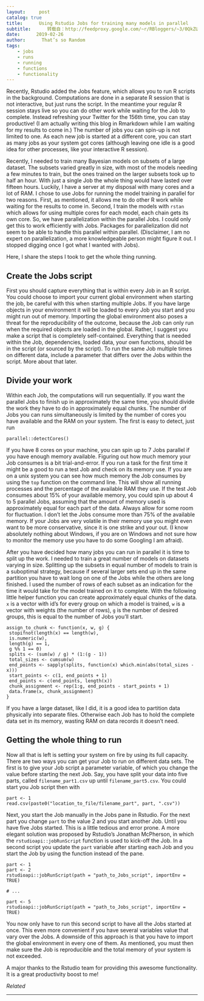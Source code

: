 ```yaml
---
layout:     post
catalog: true
title:      Using Rstudio Jobs for training many models in parallel
subtitle:      转载自：http://feedproxy.google.com/~r/RBloggers/~3/0QkZU3lA87c/
date:      2019-02-26
author:      That’s so Random
tags:
    - jobs
    - runs
    - running
    - functions
    - functionality
---
```






Recently, Rstudio added the Jobs feature, which allows you to run R scripts in the background. Computations are done in a separate R session that is not interactive, but just runs the script. In the meantime your regular R session stays live so you can do other work while waiting for the Job to complete. Instead refreshing your Twitter for the 156th time, you can stay productive! (I am actually writing this blog in Rmarkdown while I am waiting for my results to come in.) The number of jobs you can spin-up is not limited to one. As each new job is started at a different core, you can start as many jobs as your system got cores (although leaving one idle is a good idea for other processes, like your interactive R session).

Recently, I needed to train many Bayesian models on subsets of a large dataset. The subsets varied greatly in size, with most of the models needing a few minutes to train, but the ones trained on the larger subsets took up to half an hour. With just a single Job the whole thing would have lasted over fifteen hours. Luckily, I have a server at my disposal with many cores and a lot of RAM. I chose to use Jobs for running the model training in parallel for two reasons. First, as mentioned, it allows me to do other R work while waiting for the results to come in. Second, I train the models with `rstan` which allows for using multiple cores for each model, each chain gets its own core. So, we have parallelization within the parallel Jobs. I could only get this to work efficiently with Jobs. Packages for parallelization did not seem to be able to handle this parallel within parallel. (Disclaimer, I am no expert on parallelization, a more knowledgeable person might figure it out. I stopped digging once I got what I wanted with Jobs).

Here, I share the steps I took to get the whole thing running.

## Create the Jobs script

First you should capture everything that is within every Job in an R script. You could choose to import your current global environment when starting the job, be careful with this when starting multiple Jobs. If you have large objects in your environment it will be loaded to every Job you start and you might run out of memory. Importing the global environment also poses a threat for the reproducibility of the outcome, because the Job can only run when the required objects are loaded in the global. Rather, I suggest you make a script that is completely self-contained. Everything that is needed within the Job, dependencies, loaded data, your own functions, should be in the script (or sourced by the script). To run the same Job multiple times on different data, include a parameter that differs over the Jobs within the script. More about that later.

## Divide your work

Within each Job, the computations will run sequentially. If you want the parallel Jobs to finish up in approximately the same time, you should divide the work they have to do in approximately equal chunks. The number of Jobs you can runs simultaneously is limited by the number of cores you have available and the RAM on your system. The first is easy to detect, just run

```
parallel::detectCores()

```

If you have 8 cores on your machine, you can spin up to 7 Jobs parallel if you have enough memory available. Figuring out how much memory your Job consumes is a bit trial-and-error. If you run a task for the first time it might be a good to run a test Job and check on its memory use. If you are on a unix system you can see how much memory the Job consumes by using the `top` function on the command line. This will show all running processes and the percentage of the available RAM they use. If the test Job consumes about 15% of your available memory, you could spin up about 4 to 5 parallel Jobs, assuming that the amount of memory used is approximately equal for each part of the data. Always allow for some room for fluctuation. I don’t let the Jobs consume more than 75% of the available memory. If your Jobs are very volatile in their memory use you might even want to be more conservative, since it is one strike and your out. (I know absolutely nothing about Windows, if you are on Windows and not sure how to monitor the memory use you have to do some Googling I am afraid).

After you have decided how many jobs you can run in parallel it is time to split up the work. I needed to train a great number of models on datasets varying in size. Splitting up the subsets in equal number of models to train is a suboptimal strategy, because if several larger sets end up in the same partition you have to wait long on one of the Jobs while the others are long finished. I used the number of rows of each subset as an indication for the time it would take for the model trained on it to complete. With the following little helper function you can create approximately equal chunks of the data. `x` is a vector with id’s for every group on which a model is trained, `w` is a vector with weights (the number of rows), `g` is the number of desired groups, this is equal to the number of Jobs you’ll start.

```
assign_to_chunk <- function(x, w, g) {
 stopifnot(length(x) == length(w),
 is.numeric(w),
 length(g) == 1,
 g %% 1 == 0)
 splits <- (sum(w) / g) * (1:(g - 1))
 total_sizes <- cumsum(w)
 end_points <- sapply(splits, function(x) which.min(abs(total_sizes - x)))
 start_points <- c(1, end_points + 1)
 end_points <- c(end_points, length(x))
 chunk_assignment <- rep(1:g, end_points - start_points + 1)
 data.frame(x, chunk_assignment)
}

```

If you have a large dataset, like I did, it is a good idea to partition data physically into separate files. Otherwise each Job has to hold the complete data set in its memory, wasting RAM on data records it doesn’t need.

## Getting the whole thing to run

Now all that is left is setting your system on fire by using its full capacity. There are two ways you can get your Job to run on different data sets. The first is to give your Job script a parameter variable, of which you change the value before starting the next Job. Say, you have split your data into five parts, called `filename_part1.csv` up until `filename_part5.csv`. You could start you Job script then with

```
part <- 1
read.csv(paste0("location_to_file/filename_part", part, ".csv"))

```

Next, you start the Job manually in the Jobs pane in Rstudio. For the next part you change `part` to the value 2 and you start another Job. Until you have five Jobs started. This is a little tedious and error prone. A more elegant solution was proposed by Rstudio’s Jonathan McPherson, in which the `rstudioapi::jobRunScript` function is used to kick-off the Job. In a second script you update the `part` variable after starting each Job and you start the Job by using the function instead of the pane.

```
part <- 1 
part <- 2
rstudioapi::jobRunScript(path = "path_to_Jobs_script", importEnv = TRUE)

# ...

part <- 5
rstudioapi::jobRunScript(path = "path_to_Jobs_script", importEnv = TRUE)

```

You now only have to run this second script to have all the Jobs started at once. This even more convenient if you have several variables value that vary over the Jobs. A downside of this approach is that you have to import the global environment in every one of them. As mentioned, you must then make sure the Job is reproducible and the total memory of your system is not exceeded.

A major thanks to the Rstudio team for providing this awesome functionality. It is a great productivity boost to me!


*Related*








---
